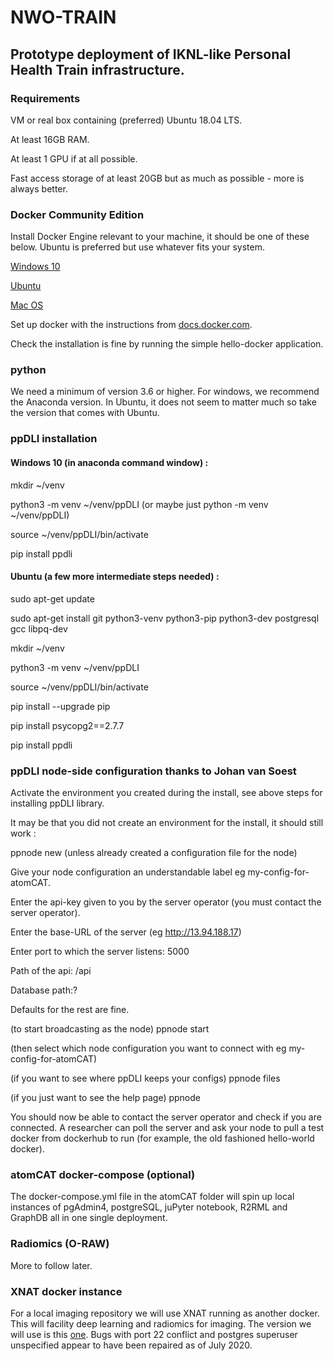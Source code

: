 # NWO-TRAIN

## Prototype deployment of IKNL-like Personal Health Train infrastructure.

### Requirements
VM or real box containing (preferred) Ubuntu 18.04 LTS.

At least 16GB RAM.

At least 1 GPU if at all possible.

Fast access storage of at least 20GB but as much as possible - more is always better.

### Docker Community Edition

Install Docker Engine relevant to your machine, it should be one of these below. Ubuntu is preferred but use whatever fits your system.

[Windows 10](https://docs.docker.com/docker-for-windows/install/)

[Ubuntu](https://docs.docker.com/install/linux/docker-ce/ubuntu/)

[Mac OS](https://docs.docker.com/docker-for-mac/install/)

Set up docker with the instructions from [docs.docker.com](docs.docker.com).

Check the installation is fine by running the simple hello-docker application.


### python

We need a minimum of version 3.6 or higher. For windows, we recommend the Anaconda version. In Ubuntu, it does not seem to matter much so take the version that comes with Ubuntu.


### ppDLI installation

#### Windows 10 (in anaconda command window) :
mkdir ~/venv

python3 -m venv ~/venv/ppDLI (or maybe just python -m venv ~/venv/ppDLI)

source ~/venv/ppDLI/bin/activate

pip install ppdli

#### Ubuntu (a few more intermediate steps needed) :
sudo apt-get update

sudo apt-get install git python3-venv python3-pip python3-dev postgresql gcc libpq-dev

mkdir ~/venv

python3 -m venv ~/venv/ppDLI

source ~/venv/ppDLI/bin/activate

pip install --upgrade pip

pip install psycopg2==2.7.7

pip install ppdli


### ppDLI node-side configuration thanks to Johan van Soest
Activate the environment you created during the install, see above steps for installing ppDLI library.

It may be that you did not create an environment for the install, it should still work :

ppnode new (unless already created a configuration file for the node)

Give your node configuration an understandable label eg my-config-for-atomCAT.

Enter the api-key given to you by the server operator (you must contact the server operator).

Enter the base-URL of the server (eg http://13.94.188.17)

Enter port to which the server listens: 5000

Path of the api: /api

Database path:?

Defaults for the rest are fine.

(to start broadcasting as the node) ppnode start

(then select which node configuration you want to connect with eg my-config-for-atomCAT)

(if you want to see where ppDLI keeps your configs) ppnode files

(if you just want to see the help page) ppnode

You should now be able to contact the server operator and check if you are connected. A researcher can poll the server
and ask your node to pull a test docker from dockerhub to run (for example, the old fashioned hello-world docker).

### atomCAT docker-compose (optional)

The docker-compose.yml file in the atomCAT folder will spin up local instances of pgAdmin4, postgreSQL, juPyter notebook, R2RML and GraphDB all in one single deployment.

### Radiomics (O-RAW)

More to follow later.

### XNAT docker instance

For a local imaging repository we will use XNAT running as another docker. This will facility deep learning and radiomics for imaging.
The version we will use is this [one](https://github.com/NrgXnat/xnat-docker-compose). Bugs with port 22 conflict and postgres superuser unspecified appear to have been repaired as of July 2020.


